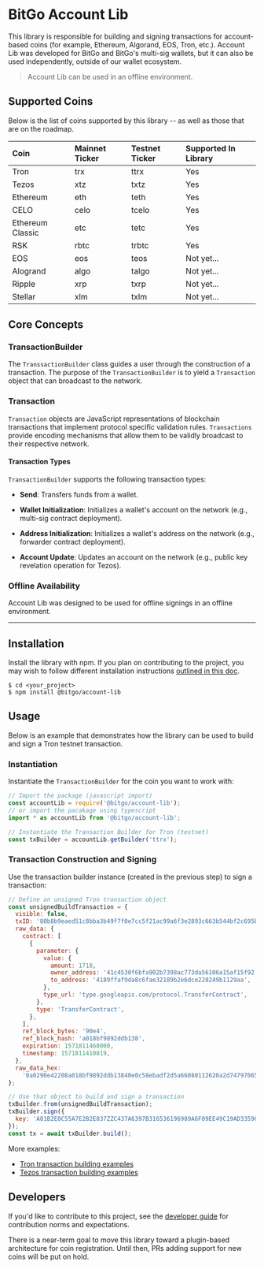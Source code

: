 # BitGo Account Lib

This library is responsible for building and signing transactions for
account-based coins (for example, Ethereum, Algorand, EOS, Tron, etc.). Account
Lib was developed for BitGo and BitGo's multi-sig wallets, but it can also be
used independently, outside of our wallet ecosystem.

> Account Lib can be used in an offline environment.

## Supported Coins

Below is the list of coins supported by this library -- as well as those that
are on the roadmap.

| Coin             | Mainnet Ticker | Testnet Ticker | Supported In Library |
| :--------------- | :------------- | :------------- | :------------------- |
| Tron             | trx            | ttrx           | Yes                  |
| Tezos            | xtz            | txtz           | Yes                  |
| Ethereum         | eth            | teth           | Yes                  |
| CELO             | celo           | tcelo          | Yes                  |
| Ethereum Classic | etc            | tetc           | Yes                  |
| RSK              | rbtc           | trbtc          | Yes                  |
| EOS              | eos            | teos           | Not yet...           |
| Alogrand         | algo           | talgo          | Not yet...           |
| Ripple           | xrp            | txrp           | Not yet...           |
| Stellar          | xlm            | txlm           | Not yet...           |

## Core Concepts

### TransactionBuilder

The `TranssactionBuilder` class guides a user through the construction of a
transaction. The purpose of the `TransactionBuilder` is to yield a `Transaction`
object that can broadcast to the network.

### Transaction

`Transaction` objects are JavaScript representations of blockchain transactions
that implement protocol specific validation rules. `Transactions` provide
encoding mechanisms that allow them to be validly broadcast to their respective
network.

#### Transaction Types

`TransactionBuilder` supports the following transaction types:

- **Send**: Transfers funds from a wallet.

- **Wallet Initialization**: Initializes a wallet's account on the network
  (e.g., multi-sig contract deployment).

- **Address Initialization**: Initializes a wallet's address on the network
  (e.g., forwarder contract deployment).

- **Account Update**: Updates an account on the network (e.g., public key
  revelation operation for Tezos).

### Offline Availability

Account Lib was designed to be used for offline signings in an offline
environment.

---

## Installation

Install the library with npm. If you plan on contributing to the project, you
may wish to follow different installation instructions
[outlined in this doc](DEVELOPER.md).

```
$ cd <your_project>
$ npm install @bitgo/account-lib
```

## Usage

Below is an example that demonstrates how the library can be used to build and
sign a Tron testnet transaction.

### Instantiation

Instantiate the `TransactionBuilder` for the coin you want to work with:

```javascript
// Import the package (javascript import)
const accountLib = require('@bitgo/account-lib');
// or import the pacakage using typescript
import * as accountLib from '@bitgo/account-lib';

// Instantiate the Transaction Builder for Tron (testnet)
const txBuilder = accountLib.getBuilder('ttrx');
```

### Transaction Construction and Signing

Use the transaction builder instance (created in the previous step) to sign a
transaction:

```javascript
// Define an unsigned Tron transaction object
const unsignedBuildTransaction = {
  visible: false,
  txID: '80b8b9eaed51c8bba3b49f7f0e7cc5f21ac99a6f3e2893c663b544bf2c695b1d',
  raw_data: {
    contract: [
      {
        parameter: {
          value: {
            amount: 1718,
            owner_address: '41c4530f6bfa902b7398ac773da56106a15af15f92',
            to_address: '4189ffaf9da8c6fae32189b2e6dce228249b1129aa',
          },
          type_url: 'type.googleapis.com/protocol.TransferContract',
        },
        type: 'TransferContract',
      },
    ],
    ref_block_bytes: '90e4',
    ref_block_hash: 'a018bf9892ddb138',
    expiration: 1571811468000,
    timestamp: 1571811410819,
  },
  raw_data_hex:
    '0a0290e42208a018bf9892ddb13840e0c58ebadf2d5a66080112620a2d747970652e676f6f676c65617069732e636f6d2f70726f746f636f6c2e5472616e73666572436f6e747261637412310a1541c4530f6bfa902b7398ac773da56106a15af15f9212154189ffaf9da8c6fae32189b2e6dce228249b1129aa18b60d7083878bbadf2d',
};

// Use that object to build and sign a transaction
txBuilder.from(unsignedBuildTransaction);
txBuilder.sign({
  key: 'A81B2E0C55A7E2B2E837ZZC437A6397B316536196989A6F09EE49C19AD33590W',
});
const tx = await txBuilder.build();
```

More examples:

- [Tron transaction building examples](https://github.com/BitGo/bitgo-account-lib/blob/master/test/unit/coin/trx/transactionBuilder.ts)
- [Tezos transaction building examples](https://github.com/BitGo/bitgo-account-lib/blob/master/test/unit/coin/xtz/transactionBuilder.ts)

## Developers

If you'd like to contribute to this project, see the
[developer guide](DEVELOPER.md) for contribution norms and expectations.

There is a near-term goal to move this library toward a plugin-based
architecture for coin registration. Until then, PRs adding support for new coins
will be put on hold.
